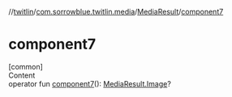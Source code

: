//[twitlin](../../index.md)/[com.sorrowblue.twitlin.media](../index.md)/[MediaResult](index.md)/[component7](component7.md)



# component7  
[common]  
Content  
operator fun [component7](component7.md)(): [MediaResult.Image](-image/index.md)?  



